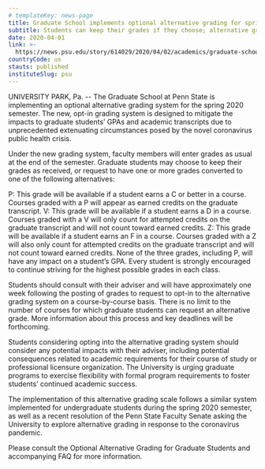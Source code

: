 ```yaml
---
# templateKey: news-page
title: Graduate School implements optional alternative grading for spring 2020 semester
subtitle: Students can keep their grades if they choose; alternative grades will not impact GPA
date: 2020-04-01
link: >-
  https://news.psu.edu/story/614029/2020/04/02/academics/graduate-school-implements-optional-alternative-grading-spring
countryCode: us
stauts: published
instituteSlug: psu
---
```


UNIVERSITY PARK, Pa. -- The Graduate School at Penn State is implementing an optional alternative grading system for the spring 2020 semester. The new, opt-in grading system is designed to mitigate the impacts to graduate students’ GPAs and academic transcripts due to unprecedented extenuating circumstances posed by the novel coronavirus public health crisis.

Under the new grading system, faculty members will enter grades as usual at the end of the semester. Graduate students may choose to keep their grades as received, or request to have one or more grades converted to one of the following alternatives:

P: This grade will be available if a student earns a C or better in a course. Courses graded with a P will appear as earned credits on the graduate transcript.
V: This grade will be available if a student earns a D in a course. Courses graded with a V will only count for attempted credits on the graduate transcript and will not count toward earned credits.
Z: This grade will be available if a student earns an F in a course. Courses graded with a Z will also only count for attempted credits on the graduate transcript and will not count toward earned credits.
None of the three grades, including P, will have any impact on a student’s GPA. Every student is strongly encouraged to continue striving for the highest possible grades in each class.

Students should consult with their adviser and will have approximately one week following the posting of grades to request to opt-in to the alternative grading system on a course-by-course basis. There is no limit to the number of courses for which graduate students can request an alternative grade. More information about this process and key deadlines will be forthcoming.

Students considering opting into the alternative grading system should consider any potential impacts with their adviser, including potential consequences related to academic requirements for their course of study or professional licensure organization. The University is urging graduate programs to exercise flexibility with formal program requirements to foster students’ continued academic success.

The implementation of this alternative grading scale follows a similar system implemented for undergraduate students during the spring 2020 semester, as well as a recent resolution of the Penn State Faculty Senate asking the University to explore alternative grading in response to the coronavirus pandemic.

Please consult the Optional Alternative Grading for Graduate Students and accompanying FAQ for more information.
